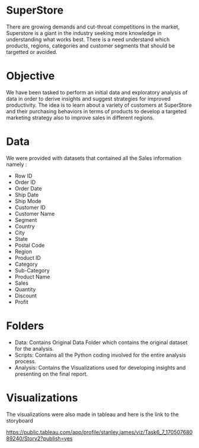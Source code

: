 # SuperStore

There are growing demands and cut-throat competitions in the market, Superstore is a giant in the industry seeking more knowledge in understanding what works best. There is a need understand which products, regions, categories and customer segments that should be targetted or avoided.

# Objective

We have been tasked to perform an initial data and exploratory analysis of data in order to derive insights and suggest strategies for improved productivity. The idea is to learn about a variety of customers at SuperStore and their purchasing behaviors in terms of products to develop a targeted marketing strategy also to improve sales in different regions.

# Data

We were provided with datasets that contained all the Sales information namely :
+ Row ID
+ Order ID
+ Order Date
+ Ship Date
+ Ship Mode
+ Customer ID
+ Customer Name
+ Segment
+ Country
+ City
+ State
+ Postal Code
+ Region
+ Product ID
+ Category
+ Sub-Category
+ Product Name
+ Sales
+ Quantity
+ Discount
+ Profit

# Folders

+ Data: Contains Original Data Folder which contains the original dataset for the analysis.
+ Scripts: Contains all the Python coding involved for the entire analysis process.
+ Analysis: Contains the Visualizations used for developing insights and presenting on the final report.

# Visualizations
The visualizations were also made in tableau and here is the link to the storyboard

https://public.tableau.com/app/profile/stanley.james/viz/Task6_7_17050768089240/Story2?publish=yes


